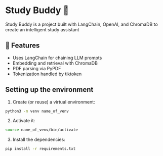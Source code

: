 # Study Buddy 🧠

Study Buddy is a project built with LangChain, OpenAI, and ChromaDB to create an intelligent study assistant

## 🚀 Features
- Uses LangChain for chaining LLM prompts  
- Embedding and retrieval with ChromaDB  
- PDF parsing via PyPDF  
- Tokenization handled by tiktoken

## Setting up the environment
1. Create (or reuse) a virtual environment:
```bash
python3 -m venv name_of_venv
```
2. Activate it:
```bash
source name_of_venv/bin/activate
```
3. Install the dependencies:
```bash
pip install -r requirements.txt
```